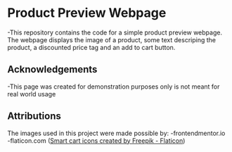 # Product Preview Webpage

-This repository contains the code for a simple product preview webpage. The webpage displays the image of a product, some text descriping the product, a discounted price tag and an add to cart button.

## Acknowledgements

-This page was created for demonstration purposes only is not meant for real world usage

## Attributions

The images used in this project were made possible by:
-frontendmentor.io
-flaticon.com (<a href="https://www.flaticon.com/free-icons/smart-cart" title="smart cart icons">Smart cart icons created by Freepik - Flaticon</a>)
